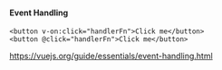 #### Event Handling

```vue
<button v-on:click="handlerFn">Click me</button>
<button @click="handlerFn">Click me</button>
```

<aside class="notes">

https://vuejs.org/guide/essentials/event-handling.html

</aside>
